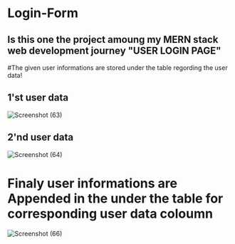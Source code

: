# Login-Form

<h2>Is this one the project amoung my MERN stack web development journey "USER LOGIN PAGE"</h2>

#The given user informations are stored under the table regording the user data!

<h2>1'st user data</h2>

![Screenshot (63)](https://github.com/gowrisankar0/Login-Form/assets/113678338/b30f8f27-8607-455a-b353-478c7392c43a)

<h2>2'nd user data</h2>

![Screenshot (64)](https://github.com/gowrisankar0/Login-Form/assets/113678338/5aecd6fa-bd31-4190-bd6f-0b0076212ef7)


<h1>Finaly user informations are Appended in the under the  table for corresponding user data coloumn</h1>


![Screenshot (66)](https://github.com/gowrisankar0/Login-Form/assets/113678338/854e7e5f-da7d-41c9-a295-e22fe7a5cd07)
